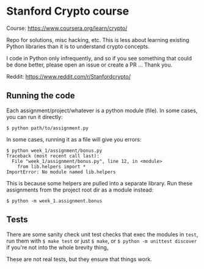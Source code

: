 # Stanford Crypto course

Course: https://www.coursera.org/learn/crypto/

Repo for solutions, misc hacking, etc.  This is less about learning
existing Python libraries than it is to understand crypto concepts.

I code in Python only infrequently, and so if you see something that
could be done better, please open an issue or create a PR ...  Thank
you.

Reddit: https://www.reddit.com/r/Stanfordcrypto/

## Running the code

Each assignment/project/whatever is a python module (file).  In some
cases, you can run it directly:

```
$ python path/to/assignment.py
```

In some cases, running it as a file will give you errors:

```
$ python week_1/assignment/bonus.py
Traceback (most recent call last):
  File "week_1/assignment/bonus.py", line 12, in <module>
    from lib.helpers import *
ImportError: No module named lib.helpers
```

This is because some helpers are pulled into a separate library.  Run
these assignments from the project root dir as a module instead:

```
$ python -m week_1.assignment.bonus
```

## Tests

There are some sanity check unit test checks that exec the modules in
`test`, run them with `$ make test` or just `$ make`, or `$ python -m
unittest discover` if you're not into the whole brevity
thing[.](https://www.youtube.com/watch?v=Be7Og9Gc_KY)


These are not real tests, but they ensure that things work.
